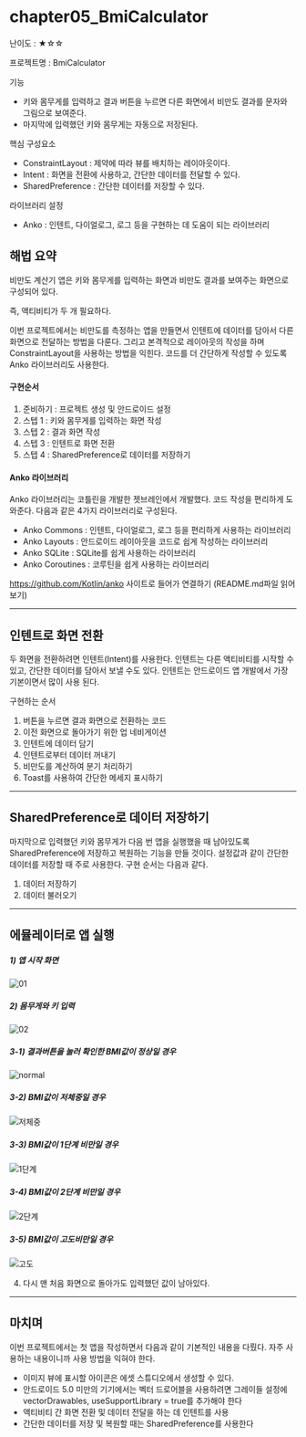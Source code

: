 # chapter05_BmiCalculator 

난이도 : ★☆☆

프로젝트명 : BmiCalculator

기능

- 키와 몸무게를 입력하고 결과 버튼을 누르면 다른 화면에서 비만도 결과를 문자와 그림으로 보여준다.
- 마지막에 입력했던 키와 몸무게는 자동으로 저장된다.

핵심 구성요소

- ConstraintLayout : 제약에 따라 뷰를 배치하는 레이아웃이다.
- Intent : 화면을 전환에 사용하고, 간단한 데이터를 전달할 수 있다.
- SharedPreference : 간단한 데이터를 저장할 수 있다.

라이브러리 설정

- Anko : 인텐트, 다이얼로그, 로그 등을 구현하는 데 도움이 되는 라이브러리





## 해법 요약

비만도 계산기 앱은 키와 몸무게를 입력하는 화면과 비만도 결과를 보여주는 화면으로 구성되어 있다. 

즉, 액티비티가 두 개 필요하다.

이번 프로젝트에서는 비만도를 측정하는 앱을 만들면서 인텐트에 데이터를 담아서 다른 화면으로 전달하는 방법을 다룬다. 그리고 본격적으로 레이아웃의 작성을 하며 ConstraintLayout을 사용하는 방법을 익힌다. 코드를 더 간단하게 작성할 수 있도록 Anko 라이브러리도 사용한다.



#### 구현순서

1. 준비하기 : 프로젝트 생성 및 안드로이드 설정
2. 스텝 1 : 키와 몸무게를 입력하는 화면 작성
3. 스텝 2 : 결과 화면 작성
4. 스텝 3 : 인텐트로 화면 전환
5. 스텝 4 : SharedPreference로 데이터를 저장하기





#### Anko 라이브러리

Anko 라이브러리는 코틀린을 개발한 젯브레인에서 개발했다. 코드 작성을 편리하게 도와준다. 다음과 같은 4가지 라이브러리로 구성된다.

- Anko Commons : 인텐트, 다이얼로그, 로그 등을 편리하게 사용하는 라이브러리
- Anko Layouts : 안드로이드 레이아웃을 코드로 쉽게 작성하는 라이브러리
- Anko SQLite : SQLite를 쉽게 사용하는 라이브러리
- Anko Coroutines : 코루틴을 쉽게 사용하는 라이브러리

https://github.com/Kotlin/anko 사이트로 들어가 연결하기 (README.md파일 읽어보기)





------



## 인텐트로 화면 전환

두 화면을 전환하려면 인텐트(Intent)를 사용한다. 인텐트는 다른 액티비티를 시작할 수 있고, 간단한 데이터를 담아서 보낼 수도 있다. 인텐트는 안드로이드 앱 개발에서 가장 기본이면서 많이 사용 된다.

구현하는 순서

1. 버튼을 누르면 결과 화면으로 전환하는 코드
2. 이전 화면으로 돌아가기 위한 업 네비게이션
3. 인텐트에 데이터 담기
4. 인텐트로부터 데이터 꺼내기
5. 비만도를 계산하여 분기 처리하기
6. Toast를 사용하여 간단한 메세지 표시하기







------





## SharedPreference로 데이터 저장하기

마지막으로 입력했던 키와 몸무게가 다음 번 앱을 실행했을 때 남아있도록 SharedPreference에 저장하고 복원하는 기능을 만들 것이다. 설정값과 같이 간단한 데이터를 저장할 때 주로 사용한다. 구현 순서는 다음과 같다.

1. 데이터 저장하기
2. 데이터 불러오기





------





## 에뮬레이터로 앱 실행



##### 1) 앱 시작 화면

![01](https://user-images.githubusercontent.com/49340180/62093736-641da580-b2b5-11e9-93bb-d544cb6f224a.PNG)





##### 2) 몸무게와 키 입력

![02](https://user-images.githubusercontent.com/49340180/62093760-75ff4880-b2b5-11e9-9695-b57e25738347.PNG)



##### 3-1) 결과버튼을 눌러 확인한 BMI값이 정상일 경우

![normal](https://user-images.githubusercontent.com/49340180/62093794-8ca59f80-b2b5-11e9-9e88-9b80ebb4cb46.PNG)

##### 3-2) BMI값이 저체중일 경우

![저체중](https://user-images.githubusercontent.com/49340180/62093816-a1823300-b2b5-11e9-937f-f657ec77d7ee.PNG)

##### 3-3) BMI값이 1단계 비만일 경우

![1단계](https://user-images.githubusercontent.com/49340180/62093839-b8288a00-b2b5-11e9-9cd6-ed3925a4ac74.PNG)

##### 3-4) BMI값이 2단계 비만일 경우

![2단계](https://user-images.githubusercontent.com/49340180/62093853-c70f3c80-b2b5-11e9-8179-13a170028afd.PNG)

##### 3-5) BMI값이 고도비만일 경우

![고도](https://user-images.githubusercontent.com/49340180/62093869-d5f5ef00-b2b5-11e9-9680-aecccc4a6c7d.PNG)


4) 다시 맨 처음 화면으로 돌아가도 입력했던 값이 남아있다.




------





## 마치며

이번 프로젝트에서는 첫 앱을 작성하면서 다음과 같이 기본적인 내용을 다뤘다. 자주 사용하는 내용이니까 사용 방법을 익혀야 한다.

- 이미지 뷰에 표시할 아이콘은 에셋 스튜디오에서 생성할 수 있다.
- 안드로이드 5.0 미만의 기기에서는 벡터 드로어블을 사용하려면 그레이들 설정에 vectorDrawables, useSupportLibrary = true를 추가해야 한다
- 액티비티 간 화면 전환 및 데이터 전달을 하는 데 인텐트를 사용
- 간단한 데이터를 저장 및 복원할 때는 SharedPreference를 사용한다

